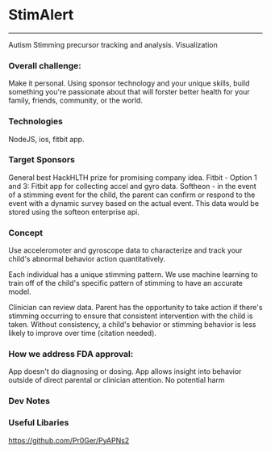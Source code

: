 # StimAlert
---
Autism Stimming precursor tracking and analysis.
Visualization

### Overall challenge:

Make it personal. Using sponsor technology and your unique skills, build something you're passionate about that will forster better health for your family, friends, community, or the world.

### Technologies
NodeJS, ios, fitbit app.

### Target Sponsors

General best HackHLTH prize for promising company idea.
Fitbit - Option 1 and 3: Fitbit app for collecting accel and gyro data.
Softheon - in the event of a stimming event for the child, the parent can confirm or respond to the event with a dynamic survey based on the actual event. This data would be stored using the softeon enterprise api.

### Concept

Use acceleromoter and gyroscope data to characterize and track your child's abnormal behavior action quantitatively.

Each individual has a unique stimming pattern. We use machine learning to train off of the child's specific pattern of stimming to have an accurate model.

Clinician can review data. Parent has the opportunity to take action if there's stimming occurring to ensure that consistent intervention with the child is taken. Without consistency, a child's behavior or stimming behavior is less likely to improve over time (citation needed).


### How we address FDA approval:
App doesn't do diagnosing or dosing.
App allows insight into behavior outside of direct parental or clinician attention. No potential harm 

### Dev Notes

### Useful Libaries
https://github.com/Pr0Ger/PyAPNs2



